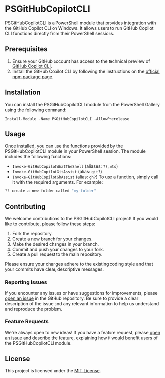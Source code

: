 # PSGitHubCopilotCLI

PSGitHubCopilotCLI is a PowerShell module that provides integration with the GitHub Copilot CLI on Windows. It allows users to run GitHub Copilot CLI functions directly from their PowerShell sessions.

## Prerequisites

1. Ensure your GitHub account has access to the [technical preview of GitHub Copilot CLI](https://githubnext.com/projects/copilot-cli).
2. Install the GitHub Copilot CLI by following the instructions on the [official npm package page](https://www.npmjs.com/package/@githubnext/github-copilot-cli).

## Installation

You can install the PSGitHubCopilotCLI module from the PowerShell Gallery using the following command:

```powershell
Install-Module -Name PSGitHubCopilotCLI -AllowPrerelease
```

## Usage

Once installed, you can use the functions provided by the PSGitHubCopilotCLI module in your PowerShell session. The module includes the following functions:

- `Invoke-GitHubCopilotWhatTheShell` (aliases: `??`, `wts`)
- `Invoke-GitHubCopilotGitAssist` (alias: `git?`)
- `Invoke-GitHubCopilotGhAssist` (alias: `gh?`)
To use a function, simply call it with the required arguments. For example:

```powershell
?? create a new folder called "my-folder"
```

## Contributing

We welcome contributions to the PSGitHubCopilotCLI project! If you would like to contribute, please follow these steps:

1. Fork the repository.
2. Create a new branch for your changes.
3. Make the desired changes in your branch.
4. Commit and push your changes to your fork.
5. Create a pull request to the main repository.

Please ensure your changes adhere to the existing coding style and that your commits have clear, descriptive messages.

### Reporting Issues

If you encounter any issues or have suggestions for improvements, please [open an issue](https://github.com/yveslaurentcreton/PSGitHubCopilotCLI/issues) in the GitHub repository. Be sure to provide a clear description of the issue and any relevant information to help us understand and reproduce the problem.

### Feature Requests

We're always open to new ideas! If you have a feature request, please [open an issue](https://github.com/yveslaurentcreton/PSGitHubCopilotCLI/issues) and describe the feature, explaining how it would benefit users of the PSGitHubCopilotCLI module.

## License

This project is licensed under the [MIT License](https://github.com/yveslaurentcreton/PSGitHubCopilotCLI/blob/main/LICENSE).
